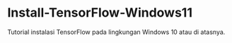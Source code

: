 # Install-TensorFlow-Windows11
Tutorial instalasi TensorFlow pada lingkungan Windows 10 atau di atasnya.
